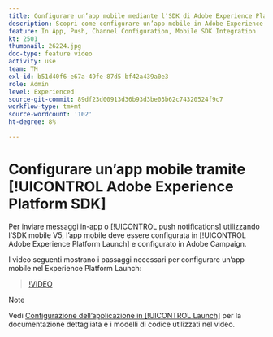 ```yaml
---
title: Configurare un’app mobile mediante l’SDK di Adobe Experience Platform
description: Scopri come configurare un’app mobile in Adobe Experience Platform Launch e come configurarla in Adobe Campaign.
feature: In App, Push, Channel Configuration, Mobile SDK Integration
kt: 2501
thumbnail: 26224.jpg
doc-type: feature video
activity: use
team: TM
exl-id: b51d40f6-e67a-49fe-87d5-bf42a439a0e3
role: Admin
level: Experienced
source-git-commit: 89df23d00913d36b93d3be03b62c74320524f9c7
workflow-type: tm+mt
source-wordcount: '102'
ht-degree: 8%

---
```



# Configurare un’app mobile tramite [!UICONTROL Adobe Experience Platform SDK]

Per inviare messaggi in-app o [!UICONTROL push notifications] utilizzando l’SDK mobile V5, l’app mobile deve essere configurata in [!UICONTROL Adobe Experience Platform Launch] e configurato in Adobe Campaign.

I video seguenti mostrano i passaggi necessari per configurare un’app mobile nel Experience Platform Launch:

>[!VIDEO](https://video.tv.adobe.com/v/26224?quality=12&learn=on)

>[!NOTE]
>
>Vedi [Configurazione dell’applicazione in [!UICONTROL Launch]](https://experienceleague.adobe.com/docs/campaign-standard/using/administrating/configuring-channels/configuring-a-mobile-application.html?lang=en) per la documentazione dettagliata e i modelli di codice utilizzati nel video.

